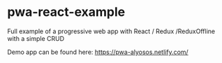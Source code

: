 # pwa-react-example

Full example of a progressive web app with React / Redux /ReduxOffline with a simple CRUD

Demo app can be found here:
https://pwa-alyosos.netlify.com/
